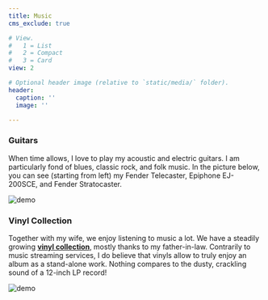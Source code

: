 ```yaml
---
title: Music
cms_exclude: true

# View.
#   1 = List
#   2 = Compact
#   3 = Card
view: 2

# Optional header image (relative to `static/media/` folder).
header:
  caption: ''
  image: ''

---
```


### Guitars

When time allows, I love to play my acoustic and electric guitars. I am particularly fond of blues, classic rock, and folk music. In the picture below, you can see (starting from left) my Fender Telecaster, Epiphone EJ-200SCE, and Fender Stratocaster.

![demo](/personal/guitars.jpg)



### Vinyl Collection

Together with my wife, we enjoy listening to music a lot. We have a steadily growing [**vinyl collection**](https://docs.google.com/spreadsheets/d/1FLQJCsHEXMNvG0gtcwnpjwR3V6XjBxpAaYvffe6sHI4/edit?usp=sharing), mostly thanks to my father-in-law. Contrarily to music streaming services, I do believe that vinyls allow to truly enjoy an album as a stand-alone work. Nothing compares to the dusty, crackling sound of a 12-inch LP record!

![demo](/personal/vinyls.jpg)
